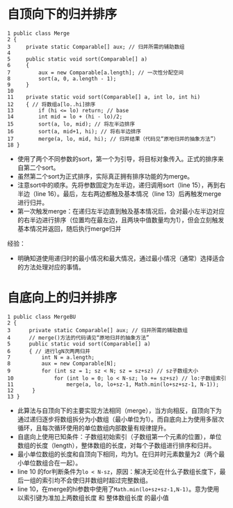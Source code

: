 # 自顶向下的归并排序
```
1 public class Merge
2 { 
3     private static Comparable[] aux; // 归并所需的辅助数组
4 
5     public static void sort(Comparable[] a)
6     { 
7         aux = new Comparable[a.length]; // 一次性分配空间
8         sort(a, 0, a.length - 1); 
9     }
10
11    private static void sort(Comparable[] a, int lo, int hi) 
12    { // 将数组a[lo..hi]排序
13        if (hi <= lo) return; // base
14        int mid = lo + (hi - lo)/2; 
15        sort(a, lo, mid); // 将左半边排序
16        sort(a, mid+1, hi); // 将右半边排序
17        merge(a, lo, mid, hi); // 归并结果（代码见“原地归并的抽象方法”）
18 }
```
- 使用了两个不同参数的sort，第一个为引导，将目标对象传入。正式的排序来自第二个sort。
- 虽然第二个sort为正式排序，实际真正拥有排序功能的为merge。
- 注意sort中的顺序。先将参数固定为左半边，递归调用sort（line 15），再到右半边（line 16）。最后，左右两边都触及基本情况（line 13）后再触发merge进行归并。
- 第一次触发merge：在递归左半边直到触及基本情况后，会对最小左半边对应的右半边进行排序（位置均在最左边，且两块中值数量均为1），但会立刻触发基本情况并返回，随后执行merge归并

经验：
- 明确知道使用递归时的最小情况和最大情况，通过最小情况（通常）选择适合的方法处理对应的事情。

# 自底向上的归并排序
```
1 public class MergeBU 
2 { 
3      private static Comparable[] aux; // 归并所需的辅助数组
4      // merge()方法的代码请见“原地归并的抽象方法”
5      public static void sort(Comparable[] a)
6      { // 进行lgN次两两归并
7          int N = a.length;
8          aux = new Comparable[N];
9          for (int sz = 1; sz < N; sz = sz+sz) // sz子数组大小
10             for (int lo = 0; lo < N-sz; lo += sz+sz) // lo:子数组索引
11                 merge(a, lo, lo+sz-1, Math.min(lo+sz+sz-1, N-1));
12      }
13 }
```
- 此算法与自顶向下的主要实现方法相同（merge），当方向相反，自顶向下为通过递归逐步将数组拆分为小数组（最小单位为1）。而自底向上为使用多层次循环，且每次循环使用的单位数组内部数量有规律提升。
- 自底向上使用已知条件：子数组初始索引（子数组第一个元素的位置），单位数组的长度（length），整体数组的长度，对每个子数组进行排序和归并。
- 最小单位数组的长度和自顶向下相同，均为1。在归并时元素数量为2（两个最小单位数组合在一起）。
- line 10 的for判断条件为`lo < N-sz`，原因：解决无论在什么子数组长度下，最后一组的索引均不会使归并数组时超过完整数组。
- line 10，在merge的hi参数中使用了`Math.min(lo+sz+sz-1,N-1)`。意为使用 以索引键为准加上两数组长度 和 整体数组长度 的最小值

